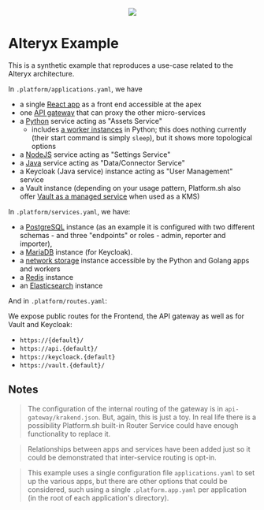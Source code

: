 <p align="center"><a href="https://console.platform.sh/projects/create-project/?template=https://github.com/vincenzo/alteryx-demo/blob/master/template-definition.yaml&utm_campaign=deploy_on_platform?utm_medium=button&utm_source=affiliate_links&utm_content=https://github.com/vincenzo/alteryx-demo/blob/master/template-definition.yaml" target="_blank" title="Deploy with Platform.sh"><img src="https://platform.sh/images/deploy/deploy-button-lg-blue.svg"></a></p>

# Alteryx Example

This is a synthetic example that reproduces a use-case related to the Alteryx architecture.

In `.platform/applications.yaml`, we have

* a single [React app](https://docs.platform.sh/development/templates.html#nodejs) as a front end accessible at the apex
* one [API gateway](https://www.krakend.io/) that can proxy the other micro-services
* a [Python](https://docs.platform.sh/languages/python.html) service acting as "Assets Service"
    * includes [a worker instances](https://docs.platform.sh/configuration/app/workers.html) in Python; this does nothing currently (their start command is simply `sleep`), but it
      shows more topological options
* a [NodeJS](https://docs.platform.sh/languages/nodejs.html) service acting as "Settings Service"
* a [Java](https://docs.platform.sh/languages/java.html) service acting as "Data/Connector Service"
* a Keycloak (Java service) instance acting as "User Management" service
* a Vault instance (depending on your usage pattern, Platform.sh also offer [Vault as a managed service](https://docs.platform.sh/configuration/services/vault.html) when used as a
  KMS)

In `.platform/services.yaml`, we have:

- a [PostgreSQL](https://docs.platform.sh/configuration/services/postgresql.html) instance (as an example it is configured with two different schemas - and three "endpoints" or roles -
  admin, reporter and importer),
- a [MariaDB](https://docs.platform.sh/configuration/services/mysql.html) instance (for Keycloak).
- a [network storage](https://docs.platform.sh/configuration/services/network-storage.html) instance accessible by the Python and Golang apps and workers
- a [Redis](https://docs.platform.sh/configuration/services/redis.html) instance
- an [Elasticsearch](https://docs.platform.sh/configuration/services/elasticsearch.html) instance

And in `.platform/routes.yaml`:

We expose public routes for the Frontend, the API gateway as well as for Vault and Keycloak:

- `https://{default}/`
- `https://api.{default}/`
- `https://keycloack.{default}`
- `https://vault.{default}/`

## Notes

> The configuration of the internal routing of the gateway is in `api-gateway/krakend.json`. But, again, this is just a toy. In real life there is a possibility Platform.sh built-in Router Service could have enough functionality to replace it.

> Relationships between apps and services have been added just so it could be demonstrated that inter-service routing is opt-in.

> This example uses a single configuration file `applications.yaml` to set up the various apps, but there are other options that could be considered, such using a single `.platform.app.yaml` per application (in the root of each application's directory).
